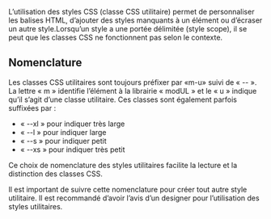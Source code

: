 <p>L’utilisation des styles CSS (classe CSS utilitaire) permet de personnaliser les balises HTML, d’ajouter des styles manquants à un élément ou d’écraser un autre style.Lorsqu’un style a une portée délimitée (style scope), il se peut que les classes CSS ne fonctionnent pas selon le contexte.</p>

<h2>Nomenclature</h2>
<p>Les classes CSS utilitaires sont toujours préfixer par «m-u» suivi de « -- ». La lettre « m » identifie l’élément à la librairie « modUL » et le « u » indique qu’il s’agit d’une classe utilitaire. Ces classes sont également parfois suffixées par&nbsp;:</p>
<ul class="m-u--bullet-list">
    <li>«&nbsp;--xl&nbsp;» pour indiquer très large</li>
    <li>«&nbsp;--l&nbsp;»  pour indiquer large</li>
    <li>«&nbsp;--s&nbsp;»  pour indiquer petit</li>
    <li>«&nbsp;--xs&nbsp;»  pour indiquer très petit</li>
</ul>

<p>Ce choix de nomenclature des styles utilitaires facilite la lecture et la distinction des classes CSS.</p>

<p>Il est important de suivre cette nomenclature pour créer tout autre style utilitaire. Il est recommandé d’avoir l’avis d’un designer pour l’utilisation des styles utilitaires.</p>
